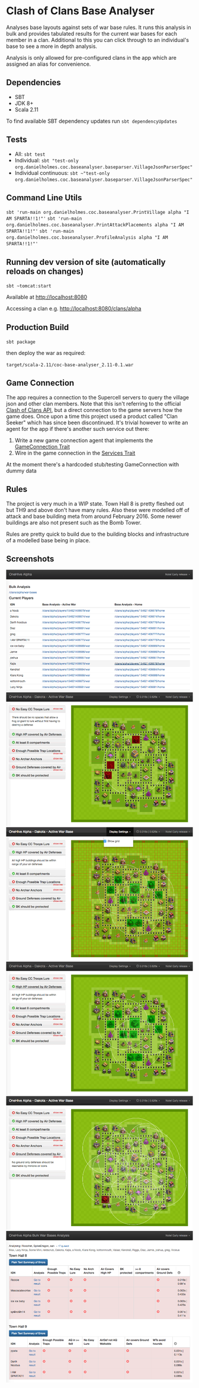 # Clash of Clans Base Analyser

Analyses base layouts against sets of war base rules. It runs this analysis in bulk and provides tabulated results for
the current war bases for each member in a clan. Additional to this you can click through to an individual's base to
see a more in depth analysis.

Analysis is only allowed for pre-configured clans in the app which are assigned an alias for convenience.


## Dependencies

 - SBT
 - JDK 8+
 - Scala 2.11
 
To find available SBT dependency updates run `sbt dependencyUpdates`
 

## Tests

 - All: `sbt test`
 - Individual: `sbt "test-only org.danielholmes.coc.baseanalyser.baseparser.VillageJsonParserSpec"`
 - Individual continuous: `sbt ~"test-only org.danielholmes.coc.baseanalyser.baseparser.VillageJsonParserSpec"`


## Command Line Utils

`sbt 'run-main org.danielholmes.coc.baseanalyser.PrintVillage alpha "I AM SPARTA!!1!"'`
`sbt 'run-main org.danielholmes.coc.baseanalyser.PrintAttackPlacements alpha "I AM SPARTA!!1!"'`
`sbt 'run-main org.danielholmes.coc.baseanalyser.ProfileAnalysis alpha "I AM SPARTA!!1!"'`


## Running dev version of site (automatically reloads on changes)

`sbt ~tomcat:start`

Available at [http://localhost:8080](http://localhost:8080)

Accessing a clan e.g. [http://localhost:8080/clans/alpha](http://localhost:8080/clans/alpha)


## Production Build

`sbt package` 

then deploy the war as required:

`target/scala-2.11/coc-base-analyser_2.11-0.1.war`


## Game Connection

The app requires a connection to the Supercell servers to query the village json and other clan members. Note that this 
isn't referring to the official [Clash of Clans API](https://developer.clashofclans.com/), but a direct connection to
the game servers how the game does. Once upon a time this project used a product called "Clan Seeker" which has since
been discontinued. It's trivial however to write an agent for the app if there's another such service out there:

 1. Write a new game connection agent that implements the 
   [GameConnection Trait](src/main/scala/org/danielholmes/coc/baseanalyser/gameconnection/GameConnection.scala)
 2. Wire in the game connection in the
   [Services Trait](src/main/scala/org/danielholmes/coc/baseanalyser/Services.scala)

At the moment there's a hardcoded stub/testing GameConnection with dummy data


## Rules

The project is very much in a WIP state. Town Hall 8 is pretty fleshed out but TH9 and above don't have many rules.
Also these were modelled off of attack and base building meta from around February 2016. Some newer buildings are also 
not present such as the Bomb Tower.

Rules are pretty quick to build due to the building blocks and infrastructure of a modelled base being in place.


## Screenshots

![Clan Homepage](docs/images/home-1.png?raw=true "Clan Home")
![Base Analysis 1](docs/images/base-1.png?raw=true "Base Analysis 1")
![Base Analysis 2](docs/images/base-2.png?raw=true "Base Analysis 2")
![Base Analysis 3](docs/images/base-3.png?raw=true "Base Analysis 3")
![Base Analysis 4](docs/images/base-4.png?raw=true "Base Analysis 4")
![Bulk Analysis](docs/images/bulk-1.png?raw=true "Bulk Analysis")